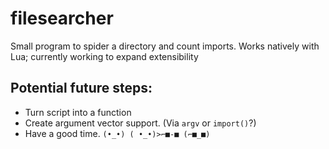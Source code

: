 # filesearcher
Small program to spider a directory and count imports. Works natively with Lua; currently working to expand extensibility

## Potential future steps:
* Turn script into a function
* Create argument vector support. (Via `argv` or `import()`?)
* Have a good time. `(•_•) ( •_•)>⌐■-■ (⌐■_■)`
